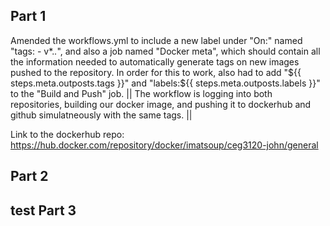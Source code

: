 Part 1
--------
Amended the workflows.yml to include a new label under "On:" named "tags: - v*.*.*", and also a job named "Docker meta", which should contain all the information needed to automatically generate tags on new images pushed to the repository. In order for this to work, also had to add "${{ steps.meta.outposts.tags }}" and "labels:${{ steps.meta.outposts.labels }}" to the "Build and Push" job.
||
The workflow is logging into both repositories, building our docker image, and pushing it to dockerhub and github simulatneously with the same tags.
||

Link to the dockerhub repo:
https://hub.docker.com/repository/docker/imatsoup/ceg3120-john/general

Part 2
--------
test
Part 3
--------
